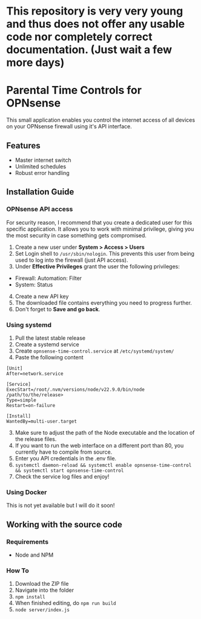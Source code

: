 # This repository is **very very** young and thus does not offer any usable code nor completely correct documentation. (Just wait a few more days)
# Parental Time Controls for OPNsense
This small application enables you control the internet access of all devices on your OPNsense firewall using it's API interface.
## Features
- Master internet switch
- Unlimited schedules
- Robust error handling

## Installation Guide
### OPNsense API access
For security reason, I recommend that you create a dedicated user for this specific application. It allows you to work with minimal privilege, giving you the most security in case something gets compromised.
1. Create a new user under **System > Access > Users**
2. Set Login shell to `/usr/sbin/nologin`. This prevents this user from being used to log into the firewall (just API access).
3. Under **Effective Privileges** grant the user the following privileges:
  - Firewall: Automation: Filter
  - System: Status
4. Create a new API key
5. The downloaded file contains everything you need to progress further.
6. Don't forget to **Save and go back**.
### Using systemd
1. Pull the latest stable release
2. Create a systemd service
  1. Create `opnsense-time-control.service` at `/etc/systemd/system/`
  2. Paste the following content
```
[Unit]
After=network.service

[Service]
ExecStart=/root/.nvm/versions/node/v22.9.0/bin/node /path/to/the/release>
Type=simple
Restart=on-failure

[Install]
WantedBy=multi-user.target
```
  3. Make sure to adjust the path of the Node executable and the location of the release files.
3. If you want to run the web interface on a different port than 80, you currently have to compile from source.
4. Enter you API credentials in the .env file.
4. `systemctl daemon-reload && systemctl enable opnsense-time-control && systemctl start opnsense-time-control`
5. Check the service log files and enjoy!
### Using Docker
This is not yet available but I will do it soon!

## Working with the source code
### Requirements
- Node and NPM
### How To
1. Download the ZIP file
2. Navigate into the folder
3. `npm install`
4. When finished editing, do `npm run build`
5. `node server/index.js`
